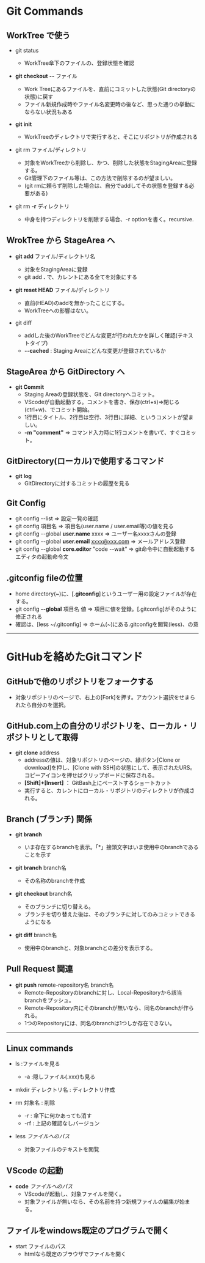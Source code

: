 Git Commands
====================================================

WorkTree で使う
----------------------------------------------------
- git status
    - WorkTree傘下のファイルの、登録状態を確認

- **git checkout** **--** ファイル
    - Work Treeにあるファイルを、直前にコミットした状態(Git directoryの状態)に戻す
    - ファイル新規作成時やファイル名変更時の後など、思った通りの挙動にならない状況もある

- **git init**
    - WorkTreeのディレクトリで実行すると、そこにリポジトリが作成される

- git rm ファイル/ディレクトリ
    - 対象をWorkTreeから削除し、かつ、削除した状態をStagingAreaに登録する。
    - Git管理下のファイル等は、この方法で削除するのが望ましい。
    - (git rmに頼らず削除した場合は、自分でaddしてその状態を登録する必要がある)

- git rm **-r** ディレクトリ
    - 中身を持つディレクトリを削除する場合、-r optionを書く。recursive.

WrokTree から StageArea へ
----------------------------------------------------
- **git add** ファイル/ディレクトリ名
    - 対象をStagingAreaに登録
    - git add **.** で、カレントにある全てを対象にする

- **git reset HEAD** ファイル/ディレクトリ
    - 直前(HEAD)のaddを無かったことにする。
    - WorkTreeへの影響はない。

- git diff
    - addした後のWorkTreeでどんな変更が行われたかを詳しく確認(テキストタイプ)
    - **--cached** : Staging Areaにどんな変更が登録されているか

StageArea から GitDirectory へ
----------------------------------------------------
- **git Commit**
    - Staging Areaの登録状態を、Git directoryへコミット。
    - VScodeが自動起動する。コメントを書き、保存(ctrl+s)=>閉じる(ctrl+w)、でコミット開始。
    - 1行目にタイトル、2行目は空行、3行目に詳細、というコメントが望ましい。
    - **-m "comment"** => コマンド入力時に1行コメントを書いて、すぐコミット。

GitDirectory(ローカル)で使用するコマンド
----------------------------------------------------
- **git log**
    - GitDirectoryに対するコミットの履歴を見る

Git Config
----------------------------------------------------
- git config --list => 設定一覧の確認
- git config 項目名 => 項目名(user.name / user.email等)の値を見る
- git config --global **user.name** xxxx => ユーザー名xxxxさんの登録
- git config --global **user.email** xxxx@xxx.com => メールアドレス登録
- git config --global **core.editor** "code --wait" => git命令中に自動起動するエディタの起動命令文

.gitconfig fileの位置
----------------------------------------------------
- home directory(~)に、[**.gitconfig**]というユーザー用の設定ファイルが存在する。
- git config **--global** 項目名 値 => 項目に値を登録。[.gitconfig]がそのように修正される
- 確認は、[less ~/.gitconfig] => ホーム(~)にある.gitconfigを閲覧(less)、の意
---

GitHubを絡めたGitコマンド
====================================================

GitHubで他のリポジトリをフォークする
----------------------------------------------------
- 対象リポジトリのページで、右上の[Fork]を押す。アカウント選択をせまられたら自分のを選択。

GitHub.com上の自分のリポジトリを、ローカル・リポジトリとして取得
----------------------------------------------------
- **git clone** address
    - addressの値は、対象リポジトリのページの、緑ボタン[Clone or download]を押し、[Clone with SSH]の状態にして、表示されたURS。コピーアイコンを押せばクリップボードに保存される。
    - **[Shift]+[Insert]** ： GitBash上にペーストするショートカット
    - 実行すると、カレントにローカル・リポジトリのディレクトリが作成される。

Branch (ブランチ) 関係
----------------------------------------------------
- **git branch**
    - いま存在するbranchを表示。「*」接頭文字はいま使用中のbranchであることを示す

- **git branch** branch名
    - その名称のbranchを作成

- **git checkout** branch名
    - そのブランチに切り替える。
    - ブランチを切り替えた後は、そのブランチに対してのみコミットできるようになる

- **git diff** branch名
    - 使用中のbranchと、対象branchとの差分を表示する。

Pull Request 関連
----------------------------------------------------
- **git push** remote-repository名 branch名
    - Remote-Repositoryのbranchに対し、Local-Repositoryから該当branchをプッシュ。
    - Remote-Repository内にそのbranchが無いなら、同名のbranchが作られる。
    - 1つのRepositoryには、同名のbranchは1つしか存在できない。

---

Linux commands
----------------------------------------------------
- ls :ファイルを見る
    - -a   :隠しファイル(.xxx)も見る

- mkdir ディレクトリ名 : ディレクトリ作成

- rm 対象名 : 削除
    - -r : 傘下に何かあっても消す
    - -rf : 上記の確認なしバージョン

- less *ファイルへのパス*
    - 対象ファイルのテキストを閲覧

VScode の起動
----------------------------------------------------
- **code** *ファイルへのパス*
    - VScodeが起動し、対象ファイルを開く。
    - 対象ファイルが無いなら、その名前を持つ新規ファイルの編集が始まる。

ファイルをwindows既定のプログラムで開く
----------------------------------------------------
- start ファイルのパス
    - htmlなら既定のブラウザでファイルを開く